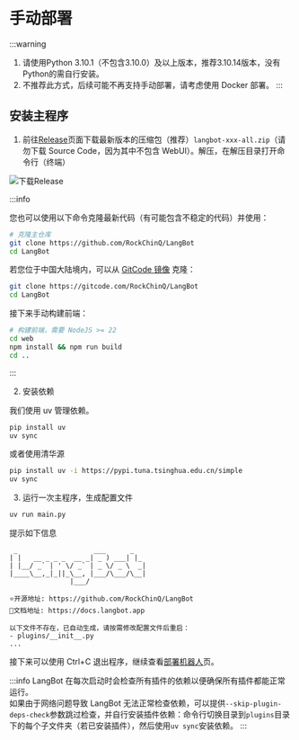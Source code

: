 # 手动部署

:::warning
1. 请使用Python 3.10.1（不包含3.10.0）及以上版本，推荐3.10.14版本，没有Python的需自行安装。
2. 不推荐此方式，后续可能不再支持手动部署，请考虑使用 Docker 部署。
::: 


## 安装主程序

1. 前往[Release](https://github.com/RockChinQ/LangBot/releases)页面下载最新版本的压缩包（推荐）`langbot-xxx-all.zip`（请勿下载 Source Code，因为其中不包含 WebUI）。解压，在解压目录打开命令行（终端）

![下载Release](/assets/image/zh/deploy/langbot/manual/dl_release.png)

:::info

您也可以使用以下命令克隆最新代码（有可能包含不稳定的代码）并使用：

```bash
# 克隆主仓库
git clone https://github.com/RockChinQ/LangBot
cd LangBot
```

若您位于中国大陆境内，可以从 [GitCode 镜像](https://gitcode.com/RockChinQ/LangBot) 克隆：

```bash
git clone https://gitcode.com/RockChinQ/LangBot
cd LangBot
```

接下来手动构建前端：

```bash
# 构建前端，需要 NodeJS >= 22
cd web
npm install && npm run build
cd ..
```

:::

2. 安装依赖

我们使用 uv 管理依赖。

```bash
pip install uv
uv sync
```

或者使用清华源

```bash
pip install uv -i https://pypi.tuna.tsinghua.edu.cn/simple
uv sync
```

3. 运行一次主程序，生成配置文件

```bash
uv run main.py
```

提示如下信息

```
 _                   ___      _   
| |   __ _ _ _  __ _| _ ) ___| |_ 
| |__/ _` | ' \/ _` | _ \/ _ \  _|
|____\__,_|_||_\__, |___/\___/\__|
               |___/              

⭐️开源地址: https://github.com/RockChinQ/LangBot
📖文档地址: https://docs.langbot.app

以下文件不存在，已自动生成，请按需修改配置文件后重启：
- plugins/__init__.py
...
```

接下来可以使用 Ctrl+C 退出程序，继续查看[部署机器人](/zh/deploy/platforms/readme)页。

:::info
LangBot 在每次启动时会检查所有插件的依赖以便确保所有插件都能正常运行。  
如果由于网络问题导致 LangBot 无法正常检查依赖，可以提供`--skip-plugin-deps-check`参数跳过检查，并自行安装插件依赖：命令行切换目录到`plugins`目录下的每个子文件夹（若已安装插件），然后使用`uv sync`安装依赖。
:::